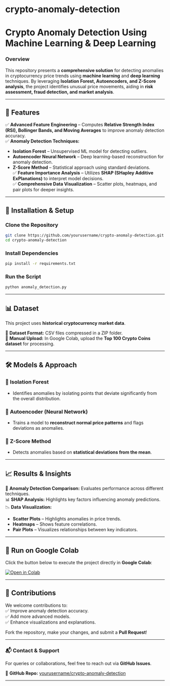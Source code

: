 # crypto-anomaly-detection

# **Crypto Anomaly Detection Using Machine Learning & Deep Learning**  

### **Overview**  
This repository presents a **comprehensive solution** for detecting anomalies in cryptocurrency price trends using **machine learning** and **deep learning** techniques. By leveraging **Isolation Forest, Autoencoders, and Z-Score analysis**, the project identifies unusual price movements, aiding in **risk assessment, fraud detection, and market analysis**.  

---

## **🚀 Features**  

✅ **Advanced Feature Engineering** – Computes **Relative Strength Index (RSI), Bollinger Bands, and Moving Averages** to improve anomaly detection accuracy.  
✅ **Anomaly Detection Techniques:**  
   - **Isolation Forest** – Unsupervised ML model for detecting outliers.  
   - **Autoencoder Neural Network** – Deep learning-based reconstruction for anomaly detection.  
   - **Z-Score Method** – Statistical approach using standard deviations.  
✅ **Feature Importance Analysis** – Utilizes **SHAP (SHapley Additive ExPlanations)** to interpret model decisions.  
✅ **Comprehensive Data Visualization** – Scatter plots, heatmaps, and pair plots for deeper insights.  

---

## **📂 Installation & Setup**  

### **Clone the Repository**  
```bash
git clone https://github.com/yourusername/crypto-anomaly-detection.git  
cd crypto-anomaly-detection
```

### **Install Dependencies**  
```bash
pip install -r requirements.txt  
```

### **Run the Script**  
```bash
python anomaly_detection.py  
```

---

## **📊 Dataset**  
This project uses **historical cryptocurrency market data**.  

🔹 **Dataset Format:** CSV files compressed in a ZIP folder.  
🔹 **Manual Upload:** In Google Colab, upload the **Top 100 Crypto Coins dataset** for processing.  

---

## **🛠 Models & Approach**  

### 🔹 **Isolation Forest**  
- Identifies anomalies by isolating points that deviate significantly from the overall distribution.  

### 🔹 **Autoencoder (Neural Network)**  
- Trains a model to **reconstruct normal price patterns** and flags deviations as anomalies.  

### 🔹 **Z-Score Method**  
- Detects anomalies based on **statistical deviations from the mean**.  

---

## **📈 Results & Insights**  

📌 **Anomaly Detection Comparison:** Evaluates performance across different techniques.  
📊 **SHAP Analysis:** Highlights key factors influencing anomaly predictions.  
📉 **Data Visualization:**  
- **Scatter Plots** – Highlights anomalies in price trends.  
- **Heatmaps** – Shows feature correlations.  
- **Pair Plots** – Visualizes relationships between key indicators.  

---

## **🔗 Run on Google Colab**  

Click the button below to execute the project directly in **Google Colab**:  

[![Open in Colab](https://colab.research.google.com/assets/colab-badge.svg)]([YOUR_COLAB_LINK_HERE](https://colab.research.google.com/drive/1J2T6A-M4yOkvNxvakchSR5T9PqYZLyqa?usp=sharing))  

---

## **🤝 Contributions**  

We welcome contributions to:  
✅ Improve anomaly detection accuracy.  
✅ Add more advanced models.  
✅ Enhance visualizations and explanations.  

Fork the repository, make your changes, and submit a **Pull Request**!  

---

### **📬 Contact & Support**  
For queries or collaborations, feel free to reach out via **GitHub Issues**.  

📌 **GitHub Repo:** [yourusername/crypto-anomaly-detection]([https://github.com/yourusername/crypto-anomaly-detection](https://github.com/Gauri9977/crypto-anomaly-detection)) 

---
